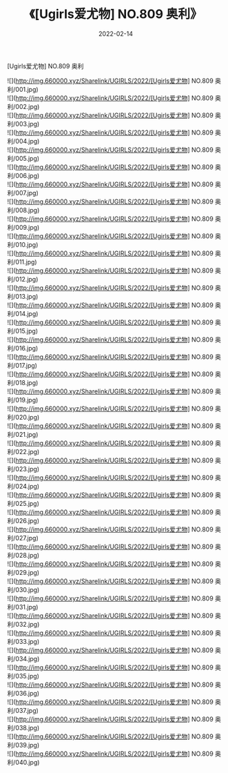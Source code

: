 ﻿---
layout: post
title:  《[Ugirls爱尤物] NO.809 奥利》
date:   2022-02-14
img: http://img.660000.xyz/Sharelink/UGIRLS/2022/[Ugirls爱尤物] NO.809 奥利/000.jpg
categories: [美女, 清纯, 唯美]
---

[Ugirls爱尤物] NO.809 奥利

 ![](http://img.660000.xyz/Sharelink/UGIRLS/2022/[Ugirls爱尤物] NO.809 奥利/001.jpg) <br>![](http://img.660000.xyz/Sharelink/UGIRLS/2022/[Ugirls爱尤物] NO.809 奥利/002.jpg) <br>![](http://img.660000.xyz/Sharelink/UGIRLS/2022/[Ugirls爱尤物] NO.809 奥利/003.jpg) <br>![](http://img.660000.xyz/Sharelink/UGIRLS/2022/[Ugirls爱尤物] NO.809 奥利/004.jpg) <br>![](http://img.660000.xyz/Sharelink/UGIRLS/2022/[Ugirls爱尤物] NO.809 奥利/005.jpg) <br>![](http://img.660000.xyz/Sharelink/UGIRLS/2022/[Ugirls爱尤物] NO.809 奥利/006.jpg) <br>![](http://img.660000.xyz/Sharelink/UGIRLS/2022/[Ugirls爱尤物] NO.809 奥利/007.jpg) <br>![](http://img.660000.xyz/Sharelink/UGIRLS/2022/[Ugirls爱尤物] NO.809 奥利/008.jpg) <br>![](http://img.660000.xyz/Sharelink/UGIRLS/2022/[Ugirls爱尤物] NO.809 奥利/009.jpg) <br>![](http://img.660000.xyz/Sharelink/UGIRLS/2022/[Ugirls爱尤物] NO.809 奥利/010.jpg) <br>![](http://img.660000.xyz/Sharelink/UGIRLS/2022/[Ugirls爱尤物] NO.809 奥利/011.jpg) <br>![](http://img.660000.xyz/Sharelink/UGIRLS/2022/[Ugirls爱尤物] NO.809 奥利/012.jpg) <br>![](http://img.660000.xyz/Sharelink/UGIRLS/2022/[Ugirls爱尤物] NO.809 奥利/013.jpg) <br>![](http://img.660000.xyz/Sharelink/UGIRLS/2022/[Ugirls爱尤物] NO.809 奥利/014.jpg) <br>![](http://img.660000.xyz/Sharelink/UGIRLS/2022/[Ugirls爱尤物] NO.809 奥利/015.jpg) <br>![](http://img.660000.xyz/Sharelink/UGIRLS/2022/[Ugirls爱尤物] NO.809 奥利/016.jpg) <br>![](http://img.660000.xyz/Sharelink/UGIRLS/2022/[Ugirls爱尤物] NO.809 奥利/017.jpg) <br>![](http://img.660000.xyz/Sharelink/UGIRLS/2022/[Ugirls爱尤物] NO.809 奥利/018.jpg) <br>![](http://img.660000.xyz/Sharelink/UGIRLS/2022/[Ugirls爱尤物] NO.809 奥利/019.jpg) <br>![](http://img.660000.xyz/Sharelink/UGIRLS/2022/[Ugirls爱尤物] NO.809 奥利/020.jpg) <br>![](http://img.660000.xyz/Sharelink/UGIRLS/2022/[Ugirls爱尤物] NO.809 奥利/021.jpg) <br>![](http://img.660000.xyz/Sharelink/UGIRLS/2022/[Ugirls爱尤物] NO.809 奥利/022.jpg) <br>![](http://img.660000.xyz/Sharelink/UGIRLS/2022/[Ugirls爱尤物] NO.809 奥利/023.jpg) <br>![](http://img.660000.xyz/Sharelink/UGIRLS/2022/[Ugirls爱尤物] NO.809 奥利/024.jpg) <br>![](http://img.660000.xyz/Sharelink/UGIRLS/2022/[Ugirls爱尤物] NO.809 奥利/025.jpg) <br>![](http://img.660000.xyz/Sharelink/UGIRLS/2022/[Ugirls爱尤物] NO.809 奥利/026.jpg) <br>![](http://img.660000.xyz/Sharelink/UGIRLS/2022/[Ugirls爱尤物] NO.809 奥利/027.jpg) <br>![](http://img.660000.xyz/Sharelink/UGIRLS/2022/[Ugirls爱尤物] NO.809 奥利/028.jpg) <br>![](http://img.660000.xyz/Sharelink/UGIRLS/2022/[Ugirls爱尤物] NO.809 奥利/029.jpg) <br>![](http://img.660000.xyz/Sharelink/UGIRLS/2022/[Ugirls爱尤物] NO.809 奥利/030.jpg) <br>![](http://img.660000.xyz/Sharelink/UGIRLS/2022/[Ugirls爱尤物] NO.809 奥利/031.jpg) <br>![](http://img.660000.xyz/Sharelink/UGIRLS/2022/[Ugirls爱尤物] NO.809 奥利/032.jpg) <br>![](http://img.660000.xyz/Sharelink/UGIRLS/2022/[Ugirls爱尤物] NO.809 奥利/033.jpg) <br>![](http://img.660000.xyz/Sharelink/UGIRLS/2022/[Ugirls爱尤物] NO.809 奥利/034.jpg) <br>![](http://img.660000.xyz/Sharelink/UGIRLS/2022/[Ugirls爱尤物] NO.809 奥利/035.jpg) <br>![](http://img.660000.xyz/Sharelink/UGIRLS/2022/[Ugirls爱尤物] NO.809 奥利/036.jpg) <br>![](http://img.660000.xyz/Sharelink/UGIRLS/2022/[Ugirls爱尤物] NO.809 奥利/037.jpg) <br>![](http://img.660000.xyz/Sharelink/UGIRLS/2022/[Ugirls爱尤物] NO.809 奥利/038.jpg) <br>![](http://img.660000.xyz/Sharelink/UGIRLS/2022/[Ugirls爱尤物] NO.809 奥利/039.jpg) <br>![](http://img.660000.xyz/Sharelink/UGIRLS/2022/[Ugirls爱尤物] NO.809 奥利/040.jpg) <br>